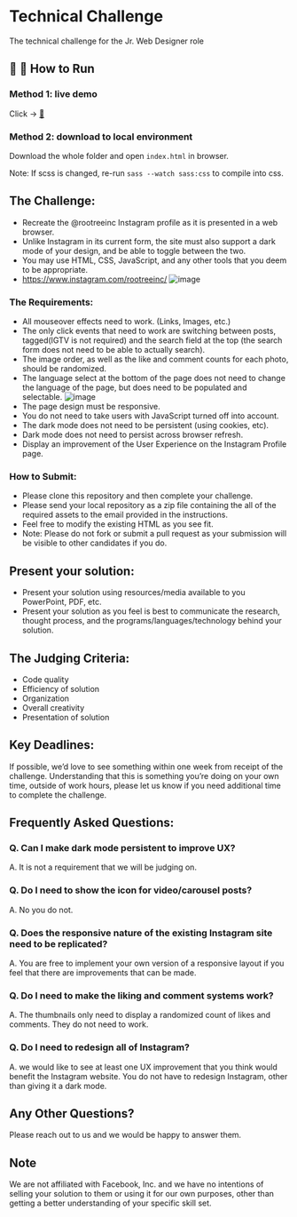 # Technical Challenge
 The technical challenge for the Jr. Web Designer role

## :love_letter: :dizzy: How to Run

### Method 1: live demo

Click -> [:link:](https://kimberly332.github.io/rootree_instagram_recreation/)

### Method 2: download to local environment

Download the whole folder and open `index.html` in browser.

Note: If scss is changed, re-run `sass --watch sass:css` to compile into css.

## The Challenge:
* Recreate the @rootreeinc Instagram profile as it is presented in a web browser.
* Unlike Instagram in its current form, the site must also support a dark mode of your design, and be able to toggle between the two.
* You may use HTML, CSS, JavaScript, and any other tools that you deem to be appropriate.
* https://www.instagram.com/rootreeinc/
![image](https://user-images.githubusercontent.com/714113/109702102-cd385f80-7b61-11eb-9e37-a418b6ada06f.png)

### The Requirements:
* All mouseover effects need to work. (Links, Images, etc.)
* The only click events that need to work are switching between posts, tagged(IGTV is not required) and the search field at the top (the search form does not need to be able to actually search).
* The image order, as well as the like and comment counts for each photo, should be randomized.
* The language select at the bottom of the page does not need to change the language of the page, but does need to be populated and selectable.
![image](https://user-images.githubusercontent.com/714113/109703086-1210c600-7b63-11eb-875b-0e3002c86c0a.png)
* The page design must be responsive.
* You do not need to take users with JavaScript turned off into account.
* The dark mode does not need to be persistent (using cookies, etc).
* Dark mode does not need to persist across browser refresh.
* Display an improvement of the User Experience on the Instagram Profile page.

### How to Submit:
* Please clone this repository and then complete your challenge.
* Please send your local repository as a zip file containing the all of the required assets to the email provided in the instructions.
* Feel free to modify the existing HTML as you see fit.
* Note: Please do not fork or submit a pull request as your submission will be visible to other candidates if you do.

## Present your solution:
* Present your solution using resources/media available to you PowerPoint, PDF, etc.
* Present your solution as you feel is best to communicate the research, thought
process, and the programs/languages/technology behind your solution.


## The Judging Criteria:
* Code quality
* Efficiency of solution
* Organization
* Overall creativity
* Presentation of solution

## Key Deadlines:
If possible, we’d love to see something within one week from receipt of the challenge.
Understanding that this is something you’re doing on your own time, outside of work
hours, please let us know if you need additional time to complete the challenge.

## Frequently Asked Questions:
### Q. Can I make dark mode persistent to improve UX?
A. It is not a requirement that we will be judging on.

### Q. Do I need to show the icon for video/carousel posts?
A. No you do not.

### Q. Does the responsive nature of the existing Instagram site need to be replicated?
A. You are free to implement your own version of a responsive layout if you feel that there are improvements that can be made.

### Q. Do I need to make the liking and comment systems work?
A. The thumbnails only need to display a randomized count of likes and comments. They do not need to work.

### Q. Do I need to redesign all of Instagram?
A. we would like to see at least one UX improvement that you think would benefit the Instagram website. You do not have to redesign Instagram, other than giving it a dark mode.

## Any Other Questions?
Please reach out to us and we would be happy to answer them.

## Note
We are not affiliated with Facebook, Inc. and we have no intentions of selling your solution to them or using it for our own purposes, other than getting a better understanding of your specific skill set.
